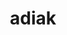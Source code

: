 ---
title: "adiak"
layout: cache
categories: [package, v0.22.0]
meta: {"versions": ["0.4.0"], "compilers": ["cce@=15.0.1", "gcc@=11.4.0", "gcc@=7.3.1", "gcc@=7.5.0", "gcc@=9.4.0", "oneapi@=2024.0.0"], "oss": ["amzn2", "rhel8", "ubuntu18.04", "ubuntu20.04", "ubuntu22.04"], "platforms": ["linux"], "targets": ["aarch64", "neoverse_n1", "neoverse_v1", "neoverse_v2", "ppc64le", "x86_64_v3", "zen4"], "stacks": ["e4s", "e4s-cray-rhel", "e4s-neoverse-v2", "e4s-neoverse_v1", "e4s-oneapi", "e4s-power", "e4s-rocm-external", "radiuss", "radiuss-aws", "radiuss-aws-aarch64", "root"], "num_specs": 11, "num_specs_by_stack": {"root": 11, "radiuss-aws-aarch64": 2, "radiuss-aws": 1, "e4s-cray-rhel": 1, "radiuss": 1, "e4s-power": 1, "e4s-neoverse_v1": 1, "e4s-neoverse-v2": 1, "e4s-rocm-external": 1, "e4s": 1, "e4s-oneapi": 1}}
spec_details: [{"hash": "wu65u6ucvz2whlc3hpsqzzaxmbyax2n4", "compiler": "gcc@=7.3.1", "versions": ["0.4.0"], "os": "amzn2", "platform": "linux", "target": "aarch64", "variants": ["build_system=cmake", "build_type=Release", "generator=make", "~ipo", "+mpi", "+shared"], "stacks": ["root", "radiuss-aws-aarch64"], "size": "-", "tarball": "https://binaries.spack.io/v0.22.0/build_cache/linux-amzn2-aarch64/gcc-7.3.1/adiak-0.4.0/linux-amzn2-aarch64-gcc-7.3.1-adiak-0.4.0-wu65u6ucvz2whlc3hpsqzzaxmbyax2n4.spack"}, {"hash": "c3kuhzpvimztfpqohzoymhlkxb7mte7q", "compiler": "gcc@=7.3.1", "versions": ["0.4.0"], "os": "amzn2", "platform": "linux", "target": "neoverse_n1", "variants": ["build_system=cmake", "build_type=Release", "generator=make", "~ipo", "+mpi", "+shared"], "stacks": ["root", "radiuss-aws-aarch64"], "size": "-", "tarball": "https://binaries.spack.io/v0.22.0/build_cache/linux-amzn2-neoverse_n1/gcc-7.3.1/adiak-0.4.0/linux-amzn2-neoverse_n1-gcc-7.3.1-adiak-0.4.0-c3kuhzpvimztfpqohzoymhlkxb7mte7q.spack"}, {"hash": "3xgavtdtwqyo7hrt5fsagjx73s6yj5ea", "compiler": "gcc@=7.3.1", "versions": ["0.4.0"], "os": "amzn2", "platform": "linux", "target": "x86_64_v3", "variants": ["build_system=cmake", "build_type=Release", "generator=make", "~ipo", "+mpi", "+shared"], "stacks": ["radiuss-aws", "root"], "size": "-", "tarball": "https://binaries.spack.io/v0.22.0/build_cache/linux-amzn2-x86_64_v3/gcc-7.3.1/adiak-0.4.0/linux-amzn2-x86_64_v3-gcc-7.3.1-adiak-0.4.0-3xgavtdtwqyo7hrt5fsagjx73s6yj5ea.spack"}, {"hash": "olp3zmclppb2irns5zmc3d2fecoyeau3", "compiler": "cce@=15.0.1", "versions": ["0.4.0"], "os": "rhel8", "platform": "linux", "target": "zen4", "variants": ["build_system=cmake", "build_type=Release", "generator=make", "~ipo", "+mpi", "+shared"], "stacks": ["root", "e4s-cray-rhel"], "size": "-", "tarball": "https://binaries.spack.io/v0.22.0/build_cache/linux-rhel8-zen4/cce-15.0.1/adiak-0.4.0/linux-rhel8-zen4-cce-15.0.1-adiak-0.4.0-olp3zmclppb2irns5zmc3d2fecoyeau3.spack"}, {"hash": "ckx4zgcksf2tpgpq5htccsuphwgune3g", "compiler": "gcc@=7.5.0", "versions": ["0.4.0"], "os": "ubuntu18.04", "platform": "linux", "target": "x86_64_v3", "variants": ["build_system=cmake", "build_type=Release", "generator=make", "~ipo", "+mpi", "+shared"], "stacks": ["radiuss", "root"], "size": "-", "tarball": "https://binaries.spack.io/v0.22.0/build_cache/linux-ubuntu18.04-x86_64_v3/gcc-7.5.0/adiak-0.4.0/linux-ubuntu18.04-x86_64_v3-gcc-7.5.0-adiak-0.4.0-ckx4zgcksf2tpgpq5htccsuphwgune3g.spack"}, {"hash": "jd5kcdvwscl3tgvoe3bqf7iqo6tls4qo", "compiler": "gcc@=9.4.0", "versions": ["0.4.0"], "os": "ubuntu20.04", "platform": "linux", "target": "ppc64le", "variants": ["build_system=cmake", "build_type=Release", "generator=make", "~ipo", "+mpi", "+shared"], "stacks": ["e4s-power", "root"], "size": "-", "tarball": "https://binaries.spack.io/v0.22.0/build_cache/linux-ubuntu20.04-ppc64le/gcc-9.4.0/adiak-0.4.0/linux-ubuntu20.04-ppc64le-gcc-9.4.0-adiak-0.4.0-jd5kcdvwscl3tgvoe3bqf7iqo6tls4qo.spack"}, {"hash": "poxgnntcs2rx2lwvte3pvwh6rwn5iay2", "compiler": "gcc@=11.4.0", "versions": ["0.4.0"], "os": "ubuntu22.04", "platform": "linux", "target": "neoverse_v1", "variants": ["build_system=cmake", "build_type=Release", "generator=make", "~ipo", "+mpi", "+shared"], "stacks": ["root", "e4s-neoverse_v1"], "size": "-", "tarball": "https://binaries.spack.io/v0.22.0/build_cache/linux-ubuntu22.04-neoverse_v1/gcc-11.4.0/adiak-0.4.0/linux-ubuntu22.04-neoverse_v1-gcc-11.4.0-adiak-0.4.0-poxgnntcs2rx2lwvte3pvwh6rwn5iay2.spack"}, {"hash": "k5qinhnurxhkkt7udjeo5vulrxmztngl", "compiler": "gcc@=11.4.0", "versions": ["0.4.0"], "os": "ubuntu22.04", "platform": "linux", "target": "neoverse_v2", "variants": ["build_system=cmake", "build_type=Release", "generator=make", "~ipo", "+mpi", "+shared"], "stacks": ["e4s-neoverse-v2", "root"], "size": "-", "tarball": "https://binaries.spack.io/v0.22.0/build_cache/linux-ubuntu22.04-neoverse_v2/gcc-11.4.0/adiak-0.4.0/linux-ubuntu22.04-neoverse_v2-gcc-11.4.0-adiak-0.4.0-k5qinhnurxhkkt7udjeo5vulrxmztngl.spack"}, {"hash": "epfyv6thjobq6hm7zfy4td55qqob4vus", "compiler": "gcc@=11.4.0", "versions": ["0.4.0"], "os": "ubuntu22.04", "platform": "linux", "target": "x86_64_v3", "variants": ["build_system=cmake", "build_type=Release", "generator=make", "~ipo", "+mpi", "+shared"], "stacks": ["e4s-rocm-external", "root"], "size": "-", "tarball": "https://binaries.spack.io/v0.22.0/build_cache/linux-ubuntu22.04-x86_64_v3/gcc-11.4.0/adiak-0.4.0/linux-ubuntu22.04-x86_64_v3-gcc-11.4.0-adiak-0.4.0-epfyv6thjobq6hm7zfy4td55qqob4vus.spack"}, {"hash": "66unf3wktuh7if5xugrbqtapx3d7t55y", "compiler": "gcc@=11.4.0", "versions": ["0.4.0"], "os": "ubuntu22.04", "platform": "linux", "target": "x86_64_v3", "variants": ["build_system=cmake", "build_type=Release", "generator=make", "~ipo", "+mpi", "+shared"], "stacks": ["e4s", "root"], "size": "-", "tarball": "https://binaries.spack.io/v0.22.0/build_cache/linux-ubuntu22.04-x86_64_v3/gcc-11.4.0/adiak-0.4.0/linux-ubuntu22.04-x86_64_v3-gcc-11.4.0-adiak-0.4.0-66unf3wktuh7if5xugrbqtapx3d7t55y.spack"}, {"hash": "43ebgzp33xheanh5dbwu5edw4r7obqks", "compiler": "oneapi@=2024.0.0", "versions": ["0.4.0"], "os": "ubuntu22.04", "platform": "linux", "target": "x86_64_v3", "variants": ["build_system=cmake", "build_type=Release", "generator=make", "~ipo", "+mpi", "+shared"], "stacks": ["e4s-oneapi", "root"], "size": "-", "tarball": "https://binaries.spack.io/v0.22.0/build_cache/linux-ubuntu22.04-x86_64_v3/oneapi-2024.0.0/adiak-0.4.0/linux-ubuntu22.04-x86_64_v3-oneapi-2024.0.0-adiak-0.4.0-43ebgzp33xheanh5dbwu5edw4r7obqks.spack"}]
---